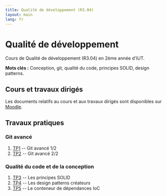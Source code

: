 ```yaml
---
title: Qualité de développement (R3.04)
layout: main
lang: fr
---
```


# Qualité de développement

Cours de Qualité de développement (R3.04) en 2ème année d'IUT.

**Mots clés :** Conception, git, qualité du code, principes SOLID, design patterns.

## Cours et travaux dirigés

Les documents relatifs au cours et aux travaux dirigés sont disponibles sur [Moodle](https://moodle.umontpellier.fr/course/view.php?id=32478).

## Travaux pratiques

### Git avancé

1. [TP1](tutorials/tutorial1) -- Git avancé 1/2
2. [TP2](tutorials/tutorial2) -- Git avancé 2/2

### Qualité du code et de la conception

1. [TP3](tutorials/tutorial3) -- Les principes SOLID
2. [TP4](tutorials/tutorial4) -- Les design patterns créateurs
3. [TP5](tutorials/tutorial5) -- Le conteneur de dépendances IoC